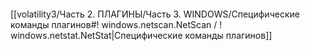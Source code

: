 ```bash

```
[[volatility3/Часть 2. ПЛАГИНЫ/Часть 3. WINDOWS/Специфические команды плагинов#! windows.netscan.NetScan / ! windows.netstat.NetStat|Специфические команды плагинов]]

